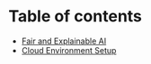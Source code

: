 # Table of contents

* [Fair and Explainable AI](README.md)
* [Cloud Environment Setup](untitled.md)

